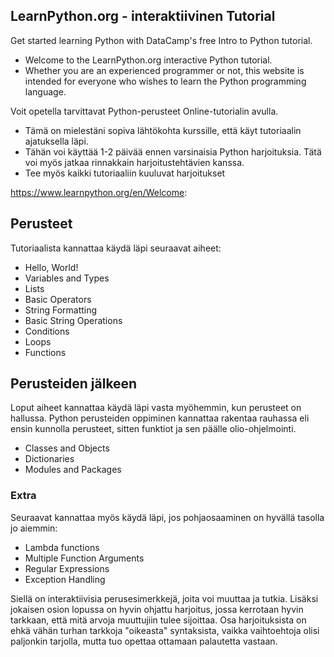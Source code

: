 ## LearnPython.org - interaktiivinen Tutorial

Get started learning Python with DataCamp's free Intro to Python tutorial.
* Welcome to the LearnPython.org interactive Python tutorial.
* Whether you are an experienced programmer or not, this website is intended for everyone who wishes to learn the Python programming language.

Voit opetella tarvittavat Python-perusteet Online-tutorialin avulla.

* Tämä on mielestäni sopiva lähtökohta kurssille, että käyt tutoriaalin ajatuksella läpi.
* Tähän voi käyttää 1-2 päivää ennen varsinaisia Python harjoituksia. Tätä voi myös jatkaa rinnakkain harjoitustehtävien kanssa.
* Tee myös kaikki tutoriaaliin kuuluvat harjoitukset

https://www.learnpython.org/en/Welcome:

## Perusteet

Tutoriaalista kannattaa käydä läpi seuraavat aiheet: 
* Hello, World!
* Variables and Types
* Lists
* Basic Operators
* String Formatting
* Basic String Operations
* Conditions
* Loops
* Functions

## Perusteiden jälkeen 

Loput aiheet kannattaa käydä läpi vasta myöhemmin, kun perusteet on hallussa.
Python perusteiden oppiminen kannattaa rakentaa rauhassa eli ensin kunnolla perusteet, 
sitten funktiot ja sen päälle olio-ohjelmointi.

* Classes and Objects
* Dictionaries
* Modules and Packages

### Extra 
Seuraavat kannattaa myös käydä läpi, jos pohjaosaaminen on hyvällä tasolla jo aiemmin: 

* Lambda functions
* Multiple Function Arguments
* Regular Expressions
* Exception Handling

Siellä on interaktiivisia perusesimerkkejä, joita voi muuttaa ja tutkia.
Lisäksi jokaisen osion lopussa on hyvin ohjattu harjoitus, jossa kerrotaan hyvin tarkkaan, että mitä arvoja muuttujiin
tulee sijoittaa.
Osa harjoituksista on ehkä vähän turhan tarkkoja "oikeasta" syntaksista, vaikka vaihtoehtoja olisi paljonkin tarjolla, 
mutta tuo opettaa ottamaan palautetta vastaan. 
